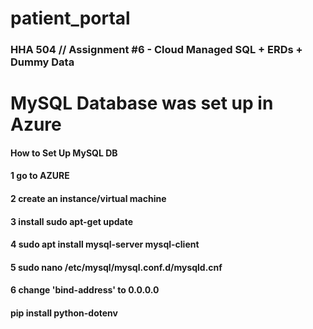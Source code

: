 # patient_portal
### HHA 504 // Assignment #6 - Cloud Managed SQL + ERDs + Dummy Data


# MySQL Database was set up in Azure  

#### **How to Set Up MySQL DB**
#### 1 go to AZURE 
#### 2 create an instance/virtual machine
#### 3 install sudo apt-get update
#### 4 sudo apt install mysql-server mysql-client
#### 5 sudo nano /etc/mysql/mysql.conf.d/mysqld.cnf
#### 6 change 'bind-address' to 0.0.0.0

#### pip install python-dotenv
